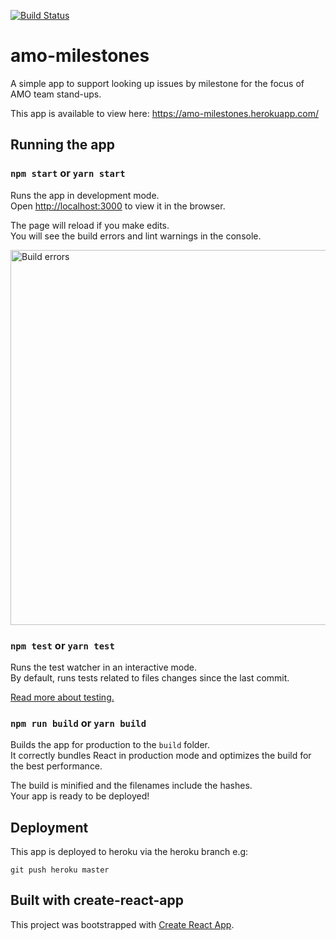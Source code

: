 [![Build Status](https://travis-ci.org/mozilla/amo-milestones.svg?branch=master)](https://travis-ci.org/mozilla/amo-milestones)

# amo-milestones

A simple app to support looking up issues by milestone for the focus of AMO
team stand-ups.

This app is available to view here: https://amo-milestones.herokuapp.com/

## Running the app

### `npm start` or `yarn start`

Runs the app in development mode.<br>
Open [http://localhost:3000](http://localhost:3000) to view it in the browser.

The page will reload if you make edits.<br>
You will see the build errors and lint warnings in the console.

<img src='https://camo.githubusercontent.com/41678b3254cf583d3186c365528553c7ada53c6e/687474703a2f2f692e696d6775722e636f6d2f466e4c566677362e706e67' width='600' alt='Build errors'>

### `npm test` or `yarn test`

Runs the test watcher in an interactive mode.<br>
By default, runs tests related to files changes since the last commit.

[Read more about testing.](https://github.com/facebookincubator/create-react-app/blob/master/packages/react-scripts/template/README.md#running-tests)

### `npm run build` or `yarn build`

Builds the app for production to the `build` folder.<br>
It correctly bundles React in production mode and optimizes the build for the best performance.

The build is minified and the filenames include the hashes.<br>
Your app is ready to be deployed!


## Deployment

This app is deployed to heroku via the heroku branch e.g:

```
git push heroku master
```

## Built with create-react-app

This project was bootstrapped with [Create React App](https://github.com/facebookincubator/create-react-app).
